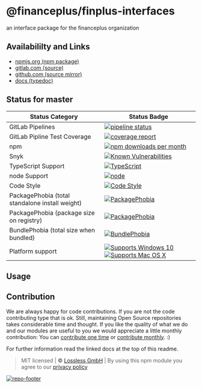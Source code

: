 # @financeplus/finplus-interfaces
an interface package for the financeplus organization

## Availabililty and Links
* [npmjs.org (npm package)](https://www.npmjs.com/package/@financeplus/finplus-interfaces)
* [gitlab.com (source)](https://gitlab.com/financeplus/finplus-interfaces)
* [github.com (source mirror)](https://github.com/financeplus/finplus-interfaces)
* [docs (typedoc)](https://financeplus.gitlab.io/finplus-interfaces/)

## Status for master

Status Category | Status Badge
-- | --
GitLab Pipelines | [![pipeline status](https://gitlab.com/financeplus/finplus-interfaces/badges/master/pipeline.svg)](https://lossless.cloud)
GitLab Pipline Test Coverage | [![coverage report](https://gitlab.com/financeplus/finplus-interfaces/badges/master/coverage.svg)](https://lossless.cloud)
npm | [![npm downloads per month](https://badgen.net/npm/dy/@financeplus/finplus-interfaces)](https://lossless.cloud)
Snyk | [![Known Vulnerabilities](https://badgen.net/snyk/financeplus/finplus-interfaces)](https://lossless.cloud)
TypeScript Support | [![TypeScript](https://badgen.net/badge/TypeScript/>=%203.x/blue?icon=typescript)](https://lossless.cloud)
node Support | [![node](https://img.shields.io/badge/node->=%2010.x.x-blue.svg)](https://nodejs.org/dist/latest-v10.x/docs/api/)
Code Style | [![Code Style](https://badgen.net/badge/style/prettier/purple)](https://lossless.cloud)
PackagePhobia (total standalone install weight) | [![PackagePhobia](https://badgen.net/packagephobia/install/@financeplus/finplus-interfaces)](https://lossless.cloud)
PackagePhobia (package size on registry) | [![PackagePhobia](https://badgen.net/packagephobia/publish/@financeplus/finplus-interfaces)](https://lossless.cloud)
BundlePhobia (total size when bundled) | [![BundlePhobia](https://badgen.net/bundlephobia/minzip/@financeplus/finplus-interfaces)](https://lossless.cloud)
Platform support | [![Supports Windows 10](https://badgen.net/badge/supports%20Windows%2010/yes/green?icon=windows)](https://lossless.cloud) [![Supports Mac OS X](https://badgen.net/badge/supports%20Mac%20OS%20X/yes/green?icon=apple)](https://lossless.cloud)

## Usage


## Contribution

We are always happy for code contributions. If you are not the code contributing type that is ok. Still, maintaining Open Source repositories takes considerable time and thought. If you like the quality of what we do and our modules are useful to you we would appreciate a little monthly contribution: You can [contribute one time](https://lossless.link/contribute-onetime) or [contribute monthly](https://lossless.link/contribute). :)

For further information read the linked docs at the top of this readme.

> MIT licensed | **&copy;** [Lossless GmbH](https://lossless.gmbh)
| By using this npm module you agree to our [privacy policy](https://lossless.gmbH/privacy)

[![repo-footer](https://lossless.gitlab.io/publicrelations/repofooter.svg)](https://maintainedby.lossless.com)
